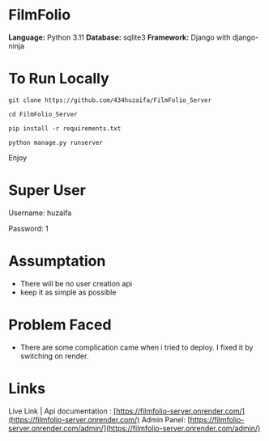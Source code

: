 # FilmFolio

**Language:** Python 3.11
**Database:** sqlite3
**Framework:** Django with django-ninja

# To Run Locally

```
git clone https://github.com/434huzaifa/FilmFolio_Server
```

```
cd FilmFolio_Server
```

```
pip install -r requirements.txt
```

```
python manage.py runserver
```

Enjoy

# Super User

Username: huzaifa

Password: 1

# Assumptation

- There will be no user creation api
- keep it as simple as possible

# Problem Faced

- There are some complication came when i tried to deploy. I fixed it by switching on render.

# Links

Live Link | Api documentation : [https://filmfolio-server.onrender.com/](https://filmfolio-server.onrender.com/)
Admin Panel: [https://filmfolio-server.onrender.com/admin/](https://filmfolio-server.onrender.com/admin/)
